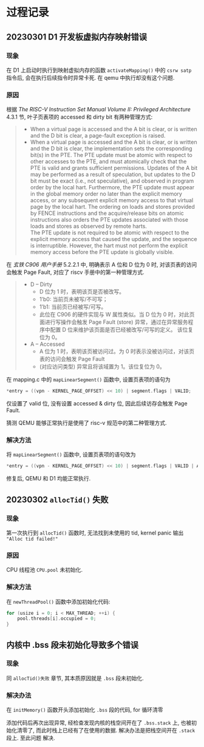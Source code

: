 # 过程记录

## 20230301 D1 开发板虚拟内存映射错误

### 现象

在 D1 上启动时执行到映射虚拟内存的函数 `activateMapping()` 中的 `csrw satp` 指令后, 会在执行后续指令时异常卡死. 在 qemu 中执行却没有这个问题.

### 原因

根据 *The RISC-V Instruction Set Manual
Volume II: Privileged Architecture* 4.3.1 节, 叶子页表项的 accessed 和 dirty bit 有两种管理方式:

> - When a virtual page is accessed and the A bit is clear, or is written and the D bit is clear, a
page-fault exception is raised.
> - When a virtual page is accessed and the A bit is clear, or is written and the D bit is clear, the
implementation sets the corresponding bit(s) in the PTE. The PTE update must be atomic
with respect to other accesses to the PTE, and must atomically check that the PTE is valid
and grants sufficient permissions.
Updates of the A bit may be performed as a result of
speculation, but updates to the D bit must be exact (i.e., not speculative), and observed in
program order by the local hart. Furthermore, the PTE update must appear in the global
memory order no later than the explicit memory access, or any subsequent explicit memory
access to that virtual page by the local hart. The ordering on loads and stores provided by
FENCE instructions and the acquire/release bits on atomic instructions also orders the PTE
updates associated with those loads and stores as observed by remote harts.  
The PTE update is not required to be atomic with respect to the explicit memory access that
caused the update, and the sequence is interruptible. However, the hart must not perform
the explicit memory access before the PTE update is globally visible.

在 *玄铁 C906 用户手册* 5.2.2.1 中, 明确表示 A 位和 D 位为 0 时, 对该页表的访问会触发 Page Fault, 对应了 riscv 手册中的第一种管理方式.
>
> - D – Dirty
>   - D 位为 1 时，表明该页是否被改写。
>   - 1’b0: 当前页未被写/不可写；
>   - 1’b1: 当前页已经被写/可写。
>   - 此位在 C906 的硬件实现与 W 属性类似。当 D 位为 0 时，对此页面进行写操作会触发 Page
Fault (store) 异常，通过在异常服务程序中配置 D 位来维护该页面是否已经被改写/可写的定义。
该位复位为 0。
> - A – Accessed
>   - A 位为 1 时，表明该页被访问过。为 0 时表示没被访问过，对该页表的访问会触发 Page Fault
>   - (对应访问类型) 异常且将该域置为 1。该位复位为 0。

在 mapping.c 中的 `mapLinearSegment()` 函数中, 设置页表项的语句为

```c
*entry = ((vpn - KERNEL_PAGE_OFFSET) << 10) | segment.flags | VALID;
```

仅设置了 valid 位, 没有设置 accessed & dirty 位, 因此后续访存会触发 Page Fault.

猜测 QEMU 能够正常执行是使用了 risc-v 规范中的第二种管理方式.

### 解决方法

将 `mapLinearSegment()` 函数中, 设置页表项的语句改为

```c
*entry = ((vpn - KERNEL_PAGE_OFFSET) << 10) | segment.flags | VALID | ACCESSED | DIRTY;
```

修复后, QEMU 和 D1 均能正常执行.

## 20230302 `allocTid()` 失败

### 现象

第一次执行到 `allocTid()` 函数时, 无法找到未使用的 tid, kernel panic 输出 `"Alloc tid failed!"`

### 原因

CPU 线程池 `CPU.pool` 未初始化.

### 解决方法

在 `newThreadPool()` 函数中添加初始化代码:

```c
for (usize i = 0; i < MAX_THREAD; ++i) {
    pool.threads[i].occupied = 0;
}
```

## 内核中 .bss 段未初始化导致多个错误

### 现象

同 `allocTid()失败` 章节, 其本质原因就是 `.bss` 段未初始化.

### 解决办法

在 `initMemory()` 函数开头添加初始化 `.bss` 段的代码, for 循环清零

添加代码后再次出现异常, 经检查发现内核的栈空间开在了 `.bss.stack` 上, 也被初始化清零了, 而此时栈上已经有了在使用的数据. 解决办法是把栈空间开在 `.stack` 段上. 至此问题 解决.
